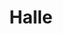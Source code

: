 ---
title: Halle
description: WordPress theme
external_url: https://wordpress.org/themes/halle
icon: halle.jpg
---